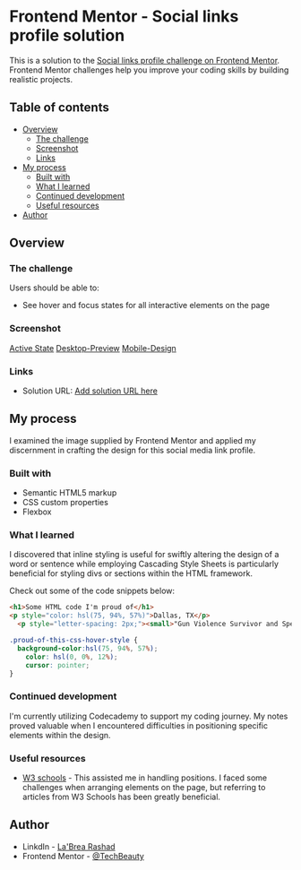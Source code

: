 # Frontend Mentor - Social links profile solution

This is a solution to the [Social links profile challenge on Frontend Mentor](https://www.frontendmentor.io/challenges/social-links-profile-UG32l9m6dQ). Frontend Mentor challenges help you improve your coding skills by building realistic projects. 

## Table of contents

- [Overview](#overview)
  - [The challenge](#the-challenge)
  - [Screenshot](#screenshot)
  - [Links](#links)
- [My process](#my-process)
  - [Built with](#built-with)
  - [What I learned](#what-i-learned)
  - [Continued development](#continued-development)
  - [Useful resources](#useful-resources)
- [Author](#author)


## Overview

### The challenge

Users should be able to:

- See hover and focus states for all interactive elements on the page

### Screenshot

[Active State](./design/active-states.png)
[Desktop-Preview](./design/desktop-preview.png)
[Mobile-Design](./design/mobile-design.png)


### Links

- Solution URL: [Add solution URL here]([https://your-solution-url.com](https://techbeauty.github.io/social-links-profile/))

## My process

I examined the image supplied by Frontend Mentor and applied my discernment in crafting the design for this social media link profile.

### Built with

- Semantic HTML5 markup
- CSS custom properties
- Flexbox

### What I learned

I discovered that inline styling is useful for swiftly altering the design of a word or sentence while employing Cascading Style Sheets is particularly beneficial for styling divs or sections within the HTML framework.

Check out some of the code snippets below:

```html
<h1>Some HTML code I'm proud of</h1>
<p style="color: hsl(75, 94%, 57%)">Dallas, TX</p> 
  <p style="letter-spacing: 2px;"><small>"Gun Violence Survivor and Speaker."</small></p>
```
```css
.proud-of-this-css-hover-style {
  background-color:hsl(75, 94%, 57%);
    color: hsl(0, 0%, 12%);
    cursor: pointer;
}
```


### Continued development

I'm currently utilizing Codecademy to support my coding journey. My notes proved valuable when I encountered difficulties in positioning specific elements within the design.


### Useful resources

- [W3 schools](https://www.w3schools.com/css/css_positioning.asp) - This assisted me in handling positions. I faced some challenges when arranging elements on the page, but referring to articles from W3 Schools has been greatly beneficial.


## Author

- LinkdIn - [La'Brea Rashad](https://www.linkedin.com/in/labrearashad)
- Frontend Mentor - [@TechBeauty](https://www.frontendmentor.io/profile/TechBeauty)

